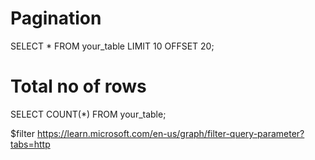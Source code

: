 # Pagination

SELECT \* FROM your_table
LIMIT 10 OFFSET 20;

# Total no of rows

SELECT COUNT(\*) FROM your_table;

$filter
https://learn.microsoft.com/en-us/graph/filter-query-parameter?tabs=http
